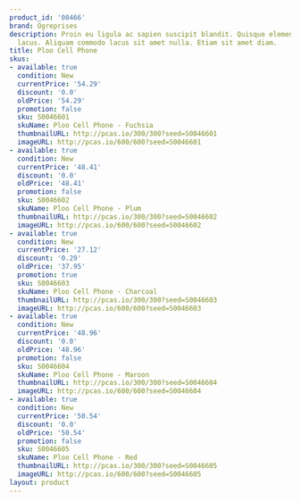```yaml
---
product_id: '00466'
brand: Ogreprises
description: Proin eu ligula ac sapien suscipit blandit. Quisque elementum pharetra
  lacus. Aliquam commodo lacus sit amet nulla. Etiam sit amet diam.
title: Ploo Cell Phone
skus:
- available: true
  condition: New
  currentPrice: '54.29'
  discount: '0.0'
  oldPrice: '54.29'
  promotion: false
  sku: S0046601
  skuName: Ploo Cell Phone - Fuchsia
  thumbnailURL: http://pcas.io/300/300?seed=S0046601
  imageURL: http://pcas.io/600/600?seed=S0046601
- available: true
  condition: New
  currentPrice: '48.41'
  discount: '0.0'
  oldPrice: '48.41'
  promotion: false
  sku: S0046602
  skuName: Ploo Cell Phone - Plum
  thumbnailURL: http://pcas.io/300/300?seed=S0046602
  imageURL: http://pcas.io/600/600?seed=S0046602
- available: true
  condition: New
  currentPrice: '27.12'
  discount: '0.29'
  oldPrice: '37.95'
  promotion: true
  sku: S0046603
  skuName: Ploo Cell Phone - Charcoal
  thumbnailURL: http://pcas.io/300/300?seed=S0046603
  imageURL: http://pcas.io/600/600?seed=S0046603
- available: true
  condition: New
  currentPrice: '48.96'
  discount: '0.0'
  oldPrice: '48.96'
  promotion: false
  sku: S0046604
  skuName: Ploo Cell Phone - Maroon
  thumbnailURL: http://pcas.io/300/300?seed=S0046604
  imageURL: http://pcas.io/600/600?seed=S0046604
- available: true
  condition: New
  currentPrice: '50.54'
  discount: '0.0'
  oldPrice: '50.54'
  promotion: false
  sku: S0046605
  skuName: Ploo Cell Phone - Red
  thumbnailURL: http://pcas.io/300/300?seed=S0046605
  imageURL: http://pcas.io/600/600?seed=S0046605
layout: product
---
```

